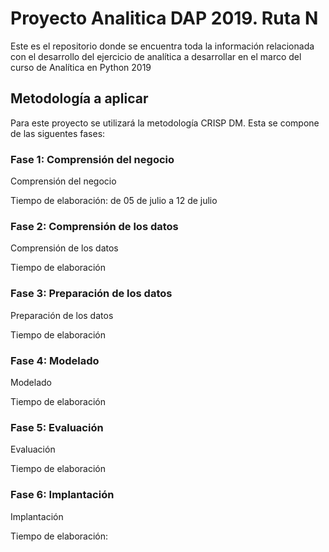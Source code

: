 # Proyecto Analitica DAP 2019. Ruta N
Este es el repositorio donde se encuentra toda la información relacionada con el desarrollo del ejercicio de analítica a desarrollar en el marco del curso de Analítica en Python 2019

## Metodología a aplicar
Para este proyecto se utilizará la metodología CRISP DM. Esta se compone de las siguentes fases:
### Fase 1: Comprensión del negocio 
Comprensión del negocio

Tiempo de elaboración: de 05 de julio a 12 de julio
### Fase 2: Comprensión de los datos
Comprensión de los datos

Tiempo de elaboración
### Fase 3: Preparación de los datos
Preparación de los datos

Tiempo de elaboración
### Fase 4: Modelado
Modelado

Tiempo de elaboración
### Fase 5: Evaluación
Evaluación

Tiempo de elaboración
### Fase 6: Implantación
Implantación

Tiempo de elaboración:
